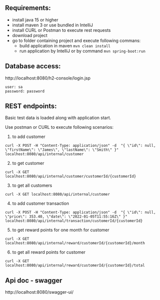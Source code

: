 ## Requirements:
* install java 15 or higher
* install maven 3 or use bundled in IntelliJ
* install CURL or Postman to execute rest requests
* download project
* go to folder containing project and execute following commans: 
  * build application in maven ```mvn clean install```
  * run application by IntelliJ or by command ```mvn spring-boot:run```

## Database access:
http://localhost:8080/h2-console/login.jsp
```
user: sa
password: password
```

## REST endpoints:
Basic test data is loaded along with application start.

Use postman or CURL to execute following scenarios:
1. to add customer
```
curl -X POST -H "Content-Type: application/json" -d  "{ \"id\": null, \"firstName\": \"James\", \"lastName\": \"Smith\" }"  localhost:8080/api/internal/customer
```

2. to get customer
```
curl -X GET localhost:8080/api/internal/customer/customerId/{customerId}
```
3. to get all customers
```
curl -X GET localhost:8080/api/internal/customer
```
4. to add customer transaction
```
curl -X POST -H "Content-Type: application/json" -d  "{ \"id\": null, \"price\": 353.40, \"date\": \"2022-01-05T11:55:16Z\" }"  localhost:8080/api/internal/transaction/customerId/{customerId}
```
5. to get reward points for one month for customer
```
curl -X GET localhost:8080/api/internal/reward/customerId/{customerId}/month
```
6. to get all reward points for customer
```
curl -X GET localhost:8080/api/internal/reward/customerId/{customerId}/total
```

## Api doc - swagger
http://localhost:8080/swagger-ui/
